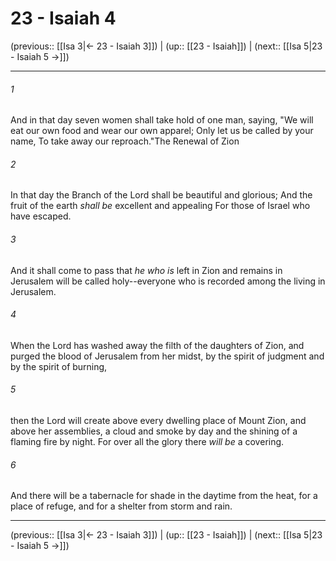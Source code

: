 # 23 - Isaiah 4

(previous:: [[Isa 3|← 23 - Isaiah 3]]) | (up:: [[23 - Isaiah]]) | (next:: [[Isa 5|23 - Isaiah 5 →]])

***


###### 1 
And in that day seven women shall take hold of one man, saying, "We will eat our own food and wear our own apparel; Only let us be called by your name, To take away our reproach."The Renewal of Zion 

###### 2 
In that day the Branch of the Lord shall be beautiful and glorious; And the fruit of the earth _shall be_ excellent and appealing For those of Israel who have escaped. 

###### 3 
And it shall come to pass that _he who is_ left in Zion and remains in Jerusalem will be called holy--everyone who is recorded among the living in Jerusalem. 

###### 4 
When the Lord has washed away the filth of the daughters of Zion, and purged the blood of Jerusalem from her midst, by the spirit of judgment and by the spirit of burning, 

###### 5 
then the Lord will create above every dwelling place of Mount Zion, and above her assemblies, a cloud and smoke by day and the shining of a flaming fire by night. For over all the glory there _will be_ a covering. 

###### 6 
And there will be a tabernacle for shade in the daytime from the heat, for a place of refuge, and for a shelter from storm and rain.

***

(previous:: [[Isa 3|← 23 - Isaiah 3]]) | (up:: [[23 - Isaiah]]) | (next:: [[Isa 5|23 - Isaiah 5 →]])
